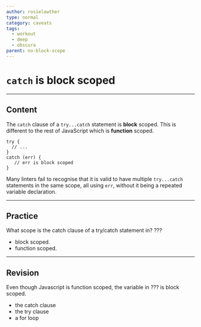 ```yaml
---
author: rosielowther
type: normal
category: caveats
tags:
  - workout
  - deep
  - obscura
parent: no-block-scope
---
```


# `catch` is block scoped


---

## Content

The `catch` clause of a `try...catch` statement is **block** scoped. This is different to the rest of JavaScript which is **function** scoped.  

```plain-text
try {
  // ...
}
catch (err) {
   // err is block scoped
}
```

Many linters fail to recognise that it is valid to have multiple  `try...catch` statements in the same scope, all using `err`, without it being a repeated variable declaration.


---

## Practice

What scope is the catch clause of a try/catch statement in? ???

* block scoped.
* function scoped.


---

## Revision

Even though Javascript is function scoped, the variable in ??? is block scoped.

* the catch clause
* the try clause
* a for loop
 
